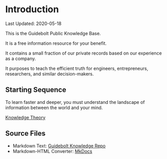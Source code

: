 # Introduction

Last Updated: 2020-05-18

This is the Guidebolt Public Knowledge Base.

It is a free information resource for your benefit.

It contains a small fraction of our private records based on our experience as a company.

It purposes to teach the efficient truth for engineers, entrepreneurs, researchers, and similar decision-makers.

## Starting Sequence

To learn faster and deeper, you must understand the landscape of information between the world and your mind.

[Knowledge Theory](/meta/knowledge-theory)

## Source Files

* Markdown Text: [Guidebolt Knowledge Repo](https://github.com/Guidebolt/knowledge)
* Markdown-HTML Converter: [MkDocs](https://www.mkdocs.org/)
